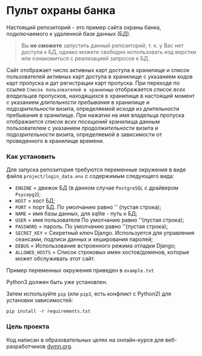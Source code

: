 # Пульт охраны банка

Настоящий репозиторий - это пример сайта охраны банка, подключаемого к удаленной базе данных (БД).

>Вы **не сможете** запустить данный репозиторий, т. к. у Вас нет доступа к БД, однако можете свободно использовать код верстки или ознакомиться с реализацией запросов к БД.

Сайт отображает число активных карт доступа в хранилище и список пользователей активных карт доступа в хранилище с указанием кодов карт пропуска и дат регистрации карт пропуска. 
При переходе по ссылке `Список пользователей в хранилище` отображается *список всех владельцев* пропусков, находящихся в хранилище в настоящий момент с указанием *длительности пребывания* в хранилище и *подозрительности* визита, определяемой исходя из длительности пребывания в хранилище.
При нажатии на имя владельца пропуска отображается *список всех посещений* хранилища данным пользователем с указанием *продолжительности* визита и *подозрительности* визита, определяемой в зависимости от проведенного в хранилище времени. 


### Как установить

Для запуска репозитория требуются переменные окружения в виде файла `project/login_data.env` с содержимым следующего вида:

- `ENGINE` = движок БД (в данном случае `PostgreSQL` с драйвером `Psycopg2`);
- `HOST` = хост БД;
- `PORT` = порт БД. По умолчанию равно '' (пустая строка);
- `NAME` = имя базы данных, для sqlite - путь к БД;
- `USER` = имя пользователя По умолчанию равно ''(пустая строка);
- `PASSWORD` = пароль. По умолчанию равно ''(пустая строка);
- `SECRET_KEY` = Секретный ключ Django. Используется для управления сеансами, подписи данных и хеширования паролей;
- `DEBUG` = Использование встроенного режима отладки Django;
- `ALLOWED_HOSTS` = Список строковых имен хостов/доменов, которые может обслуживать этот сайт.

Пример переменных окружения приведен в `example.txt`

Python3 должен быть уже установлен. 

Затем используйте `pip` (или `pip3`, есть конфликт с Python2) для установки зависимостей:
```
pip install -r requirements.txt
```

### Цель проекта

Код написан в образовательных целях на онлайн-курсе для веб-разработчиков [dvmn.org](https://dvmn.org/).
